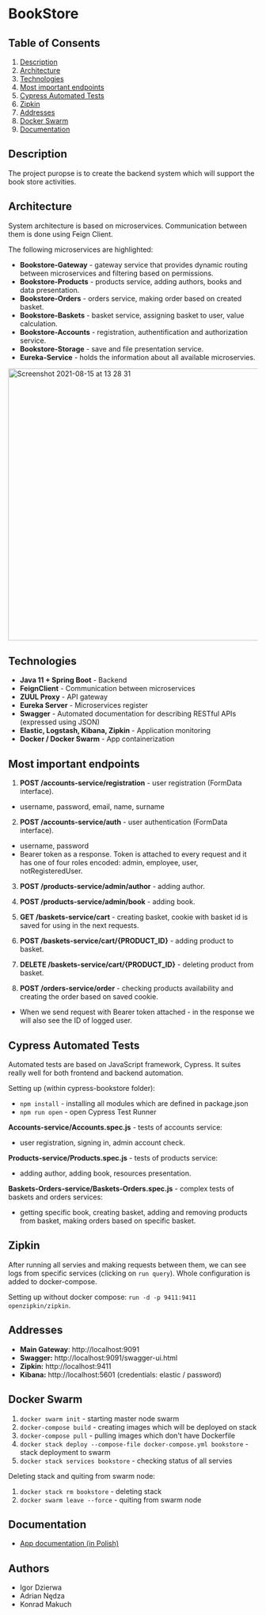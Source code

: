 # BookStore

## Table of Consents
1. [Description](#description)
2. [Architecture](#architecture)
3. [Technologies](#technologies)
4. [Most important endpoints](#most-important-endpoints)
5. [Cypress Automated Tests](#cypress-automated-tests)
6. [Zipkin](#zipkin)
7. [Addresses](#addresses)
8. [Docker Swarm](#docker-swarm)
9. [Documentation](#documentation)

## Description
The project puropse is to create the backend system which will support the book store activities.

## Architecture
System architecture is based on microservices. Communication between them is done using Feign Client.

The following microservices are highlighted:
- **Bookstore-Gateway** - gateway service that provides dynamic routing between microservices and filtering based on permissions.
- **Bookstore-Products** - products service, adding authors, books and data presentation.
- **Bookstore-Orders** - orders service, making order based on created basket.
- **Bookstore-Baskets** - basket service, assigning basket to user, value calculation.
- **Bookstore-Accounts** - registration, authentification and authorization service.
- **Bookstore-Storage** - save and file presentation service.
- **Eureka-Service** - holds the information about all available microservies.

<img width="550" alt="Screenshot 2021-08-15 at 13 28 31" src="https://user-images.githubusercontent.com/34041060/130590312-53528a03-4feb-4281-88b0-dadb29433364.png">

## Technologies
- **Java 11 + Spring Boot** - Backend
- **FeignClient** - Communication between microservices
- **ZUUL Proxy** - API gateway
- **Eureka Server** - Microservices register
- **Swagger** - Automated documentation for describing RESTful APIs (expressed using JSON)
- **Elastic, Logstash, Kibana, Zipkin** - Application monitoring
- **Docker / Docker Swarm** - App containerization

## Most important endpoints
1. **POST /accounts-service/registration** - user registration (FormData interface).
- username, password, email, name, surname

2. **POST /accounts-service/auth** - user authentication (FormData interface).
- username, password
- Bearer token as a response. Token is attached to every request and it has one of four roles encoded: admin, employee, user, notRegisteredUser.
 
3. **POST /products-service/admin/author** - adding author.

4. **POST /products-service/admin/book** - adding book.

5. **GET /baskets-service/cart** - creating basket, cookie with basket id is saved for using in the next requests.

6. **POST /baskets-service/cart/{PRODUCT_ID}** - adding product to basket.

7. **DELETE /baskets-service/cart/{PRODUCT_ID}** - deleting product from basket.

9. **POST /orders-service/order** - checking products availability and creating the order based on saved cookie.
- When we send request with Bearer token attached - in the response we will also see the ID of logged user.

## Cypress Automated Tests
Automated tests are based on JavaScript framework, Cypress. It suites really well for both frontend and backend automation.

Setting up (within cypress-bookstore folder):
- `npm install` - installing all modules which are defined in package.json
- `npm run open` - open Cypress Test Runner

**Accounts-service/Accounts.spec.js** - tests of accounts service: 
- user registration, signing in, admin account check.

**Products-service/Products.spec.js** - tests of products service:
- adding author, adding book, resources presentation.

**Baskets-Orders-service/Baskets-Orders.spec.js** - complex tests of baskets and orders services: 
- getting specific book, creating basket, adding and removing products from basket, making orders based on specific basket.

## Zipkin
After running all servies and making requests between them, we can see logs from specific services (clicking on `run query`). Whole configuration is added to docker-compose.

Setting up without docker compose: `run -d -p 9411:9411 openzipkin/zipkin`. 

## Addresses
- **Main Gateway**: http://localhost:9091
- **Swagger:** http://localhost:9091/swagger-ui.html
- **Zipkin:** http://localhost:9411
- **Kibana:** http://localhost:5601 (credentials: elastic / password)

## Docker Swarm
1) `docker swarm init` - starting master node swarm
2) `docker-compose build` - creating images which will be deployed on stack
3) `docker-compose pull` - pulling images which don't have Dockerfile
4) `docker stack deploy --compose-file docker-compose.yml bookstore` - stack deployment to swarm
5) `docker stack services bookstore` - checking status of all servies

Deleting stack and quiting from swarm node:
1) `docker stack rm bookstore` - deleting stack
2) `docker swarm leave --force` - quiting from swarm node

## Documentation
- [App documentation (in Polish)](https://github.com/igordzie97/bookStore/blob/main/Ksi%C4%99garnia%20internetowa%20-%20dokumentacja.pdf)

## Authors
- Igor Dzierwa
- Adrian Nędza
- Konrad Makuch
